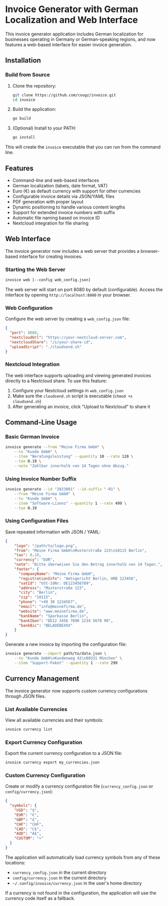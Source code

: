 # Invoice Generator with German Localization and Web Interface

This invoice generator application includes German localization for businesses operating in Germany or German-speaking regions, and now features a web-based interface for easier invoice generation.

## Installation

### Build from Source

1. Clone the repository:
   ```bash
   git clone https://github.com/cougz/invoice.git
   cd invoice
   ```

2. Build the application:
   ```bash
   go build
   ```

3. (Optional) Install to your PATH:
   ```bash
   go install
   ```

This will create the `invoice` executable that you can run from the command line.

## Features

- Command-line and web-based interfaces
- German localization (labels, date format, VAT)
- Euro (€) as default currency with support for other currencies
- Configurable invoice details via JSON/YAML files
- PDF generation with proper layout
- Dynamic positioning to handle various content lengths
- Support for extended invoice numbers with suffix
- Automatic file naming based on invoice ID
- Nextcloud integration for file sharing

## Web Interface

The invoice generator now includes a web server that provides a browser-based interface for creating invoices.

### Starting the Web Server

```bash
invoice web [--config web_config.json]
```

The web server will start on port 8080 by default (configurable). Access the interface by opening `http://localhost:8080` in your browser.

### Web Configuration

Configure the web server by creating a `web_config.json` file:

```json
{
  "port": 8080,
  "nextcloudUrl": "https://your-nextcloud-server.com",
  "nextcloudShare": "/s/your-share-id",
  "uploadScript": "./cloudsend.sh"
}
```

### Nextcloud Integration

The web interface supports uploading and viewing generated invoices directly to a Nextcloud share. To use this feature:

1. Configure your Nextcloud settings in `web_config.json`
2. Make sure the `cloudsend.sh` script is executable (`chmod +x cloudsend.sh`)
3. After generating an invoice, click "Upload to Nextcloud" to share it

## Command-Line Usage

### Basic German Invoice

```bash
invoice generate --from "Meine Firma GmbH" \
    --to "Kunde GmbH" \
    --item "Beratungsleistung" --quantity 10 --rate 120 \
    --tax 0.19 \
    --note "Zahlbar innerhalb von 14 Tagen ohne Abzug."
```

### Using Invoice Number Suffix

```bash
invoice generate --id "2023001" --id-suffix "-R1" \
    --from "Meine Firma GmbH" \
    --to "Kunde GmbH" \
    --item "Software-Lizenz" --quantity 1 --rate 499 \
    --tax 0.19
```

### Using Configuration Files

Save repeated information with JSON / YAML:

```json
{
    "logo": "/path/to/logo.png",
    "from": "Meine Firma GmbH\nMusterstraße 123\n10115 Berlin",
    "tax": 0.19,
    "currency": "EUR",
    "note": "Bitte überweisen Sie den Betrag innerhalb von 14 Tagen.",
    "footer": {
      "companyName": "Meine Firma GmbH",
      "registrationInfo": "Amtsgericht Berlin, HRB 123456",
      "vatId": "USt-IdNr. DE123456789",
      "address": "Musterstraße 123",
      "city": "Berlin",
      "zip": "10115",
      "phone": "+49 30 1234567",
      "email": "info@meinefirma.de",
      "website": "www.meinefirma.de",
      "bankName": "Sparkasse Berlin",
      "bankIban": "DE12 3456 7890 1234 5678 90",
      "bankBic": "BELADEBEXXX"
    }
}
```

Generate a new invoice by importing the configuration file:

```bash
invoice generate --import path/to/data.json \
    --to "Kunde GmbH\nKundenweg 42\n80331 München" \
    --item "Support-Paket" --quantity 1 --rate 299
```

## Currency Management

The invoice generator now supports custom currency configurations through JSON files.

### List Available Currencies

View all available currencies and their symbols:

```bash
invoice currency list
```

### Export Currency Configuration

Export the current currency configuration to a JSON file:

```bash
invoice currency export my_currencies.json
```

### Custom Currency Configuration

Create or modify a currency configuration file (`currency_config.json` or `config/currency.json`):

```json
{
  "symbols": {
    "USD": "$",
    "EUR": "€",
    "GBP": "£",
    "CHF": "CHF",
    "CAD": "C$",
    "AUD": "A$",
    "CUSTOM": "¤"
  }
}
```

The application will automatically load currency symbols from any of these locations:
- `currency_config.json` in the current directory
- `config/currency.json` in the current directory
- `~/.config/invoice/currency.json` in the user's home directory

If a currency is not found in the configuration, the application will use the currency code itself as a fallback.
